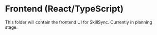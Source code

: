 # Frontend (React/TypeScript)
This folder will contain the frontend UI for SkillSync.
Currently in planning stage.
